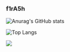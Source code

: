 ### f1rA5h

![Anurag's GitHub stats](https://github-readme-stats.vercel.app/api?username=f1rA5h&count_private=true&show_icons=true&theme=dracula)

![Top Langs](https://github-readme-stats.vercel.app/api/top-langs/?username=f1rA5h&count_private=true&show_icons=true&theme=dracula&layout=compact)

![](https://komarev.com/ghpvc/?username=f1rA5h&color=f1184c)


<!--
**f1rA5h/f1rA5h** is a ✨ _special_ ✨ repository because its `README.md` (this file) appears on your GitHub profile.

Here are some ideas to get you started:

- 🔭 I’m currently working on ...
- 🌱 I’m currently learning ...
- 👯 I’m looking to collaborate on ...
- 🤔 I’m looking for help with ...
- 💬 Ask me about ...
- 📫 How to reach me: ...
- 😄 Pronouns: ...
- ⚡ Fun fact: ...
-->

